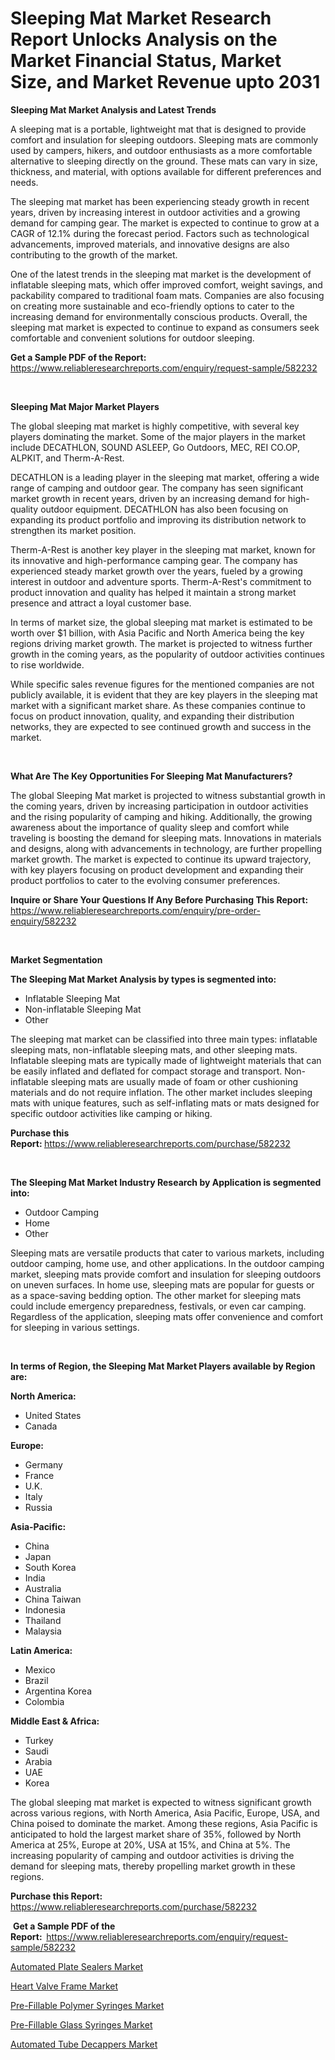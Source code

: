 <p><h1>Sleeping Mat Market Research Report Unlocks Analysis on the Market Financial Status, Market Size, and Market Revenue upto 2031</h1></p><p><strong>Sleeping Mat Market Analysis and Latest Trends</strong></p>
<p><p>A sleeping mat is a portable, lightweight mat that is designed to provide comfort and insulation for sleeping outdoors. Sleeping mats are commonly used by campers, hikers, and outdoor enthusiasts as a more comfortable alternative to sleeping directly on the ground. These mats can vary in size, thickness, and material, with options available for different preferences and needs.</p><p>The sleeping mat market has been experiencing steady growth in recent years, driven by increasing interest in outdoor activities and a growing demand for camping gear. The market is expected to continue to grow at a CAGR of 12.1% during the forecast period. Factors such as technological advancements, improved materials, and innovative designs are also contributing to the growth of the market.</p><p>One of the latest trends in the sleeping mat market is the development of inflatable sleeping mats, which offer improved comfort, weight savings, and packability compared to traditional foam mats. Companies are also focusing on creating more sustainable and eco-friendly options to cater to the increasing demand for environmentally conscious products. Overall, the sleeping mat market is expected to continue to expand as consumers seek comfortable and convenient solutions for outdoor sleeping.</p></p>
<p><strong>Get a Sample PDF of the Report:&nbsp;</strong> <a href="https://www.reliableresearchreports.com/enquiry/request-sample/582232">https://www.reliableresearchreports.com/enquiry/request-sample/582232</a></p>
<p>&nbsp;</p>
<p><strong>Sleeping Mat Major Market Players</strong></p>
<p><p>The global sleeping mat market is highly competitive, with several key players dominating the market. Some of the major players in the market include DECATHLON, SOUND ASLEEP, Go Outdoors, MEC, REI CO.OP, ALPKIT, and Therm-A-Rest.</p><p>DECATHLON is a leading player in the sleeping mat market, offering a wide range of camping and outdoor gear. The company has seen significant market growth in recent years, driven by an increasing demand for high-quality outdoor equipment. DECATHLON has also been focusing on expanding its product portfolio and improving its distribution network to strengthen its market position.</p><p>Therm-A-Rest is another key player in the sleeping mat market, known for its innovative and high-performance camping gear. The company has experienced steady market growth over the years, fueled by a growing interest in outdoor and adventure sports. Therm-A-Rest's commitment to product innovation and quality has helped it maintain a strong market presence and attract a loyal customer base.</p><p>In terms of market size, the global sleeping mat market is estimated to be worth over $1 billion, with Asia Pacific and North America being the key regions driving market growth. The market is projected to witness further growth in the coming years, as the popularity of outdoor activities continues to rise worldwide.</p><p>While specific sales revenue figures for the mentioned companies are not publicly available, it is evident that they are key players in the sleeping mat market with a significant market share. As these companies continue to focus on product innovation, quality, and expanding their distribution networks, they are expected to see continued growth and success in the market.</p></p>
<p>&nbsp;</p>
<p><strong>What Are The Key Opportunities For Sleeping Mat Manufacturers?</strong></p>
<p><p>The global Sleeping Mat market is projected to witness substantial growth in the coming years, driven by increasing participation in outdoor activities and the rising popularity of camping and hiking. Additionally, the growing awareness about the importance of quality sleep and comfort while traveling is boosting the demand for sleeping mats. Innovations in materials and designs, along with advancements in technology, are further propelling market growth. The market is expected to continue its upward trajectory, with key players focusing on product development and expanding their product portfolios to cater to the evolving consumer preferences.</p></p>
<p><strong>Inquire or Share Your Questions If Any Before Purchasing This Report:</strong> <a href="https://www.reliableresearchreports.com/enquiry/pre-order-enquiry/582232">https://www.reliableresearchreports.com/enquiry/pre-order-enquiry/582232</a></p>
<p>&nbsp;</p>
<p><strong>Market Segmentation</strong></p>
<p><strong>The Sleeping Mat Market Analysis by types is segmented into:</strong></p>
<p><ul><li>Inflatable Sleeping Mat</li><li>Non-inflatable Sleeping Mat</li><li>Other</li></ul></p>
<p><p>The sleeping mat market can be classified into three main types: inflatable sleeping mats, non-inflatable sleeping mats, and other sleeping mats. Inflatable sleeping mats are typically made of lightweight materials that can be easily inflated and deflated for compact storage and transport. Non-inflatable sleeping mats are usually made of foam or other cushioning materials and do not require inflation. The other market includes sleeping mats with unique features, such as self-inflating mats or mats designed for specific outdoor activities like camping or hiking.</p></p>
<p><strong>Purchase this Report:&nbsp;</strong><a href="https://www.reliableresearchreports.com/purchase/582232">https://www.reliableresearchreports.com/purchase/582232</a></p>
<p>&nbsp;</p>
<p><strong>The Sleeping Mat Market Industry Research by Application is segmented into:</strong></p>
<p><ul><li>Outdoor Camping</li><li>Home</li><li>Other</li></ul></p>
<p><p>Sleeping mats are versatile products that cater to various markets, including outdoor camping, home use, and other applications. In the outdoor camping market, sleeping mats provide comfort and insulation for sleeping outdoors on uneven surfaces. In home use, sleeping mats are popular for guests or as a space-saving bedding option. The other market for sleeping mats could include emergency preparedness, festivals, or even car camping. Regardless of the application, sleeping mats offer convenience and comfort for sleeping in various settings.</p></p>
<p>&nbsp;</p>
<p><strong>In terms of Region, the Sleeping Mat Market Players available by Region are:</strong></p>
<p>
    <p> <strong> North America: </strong>
        <ul>
            <li>United States</li>
            <li>Canada</li>
        </ul>
        </p> 
    <p> <strong> Europe: </strong>
        <ul>
            <li>Germany</li>
            <li>France</li>
            <li>U.K.</li>
            <li>Italy</li>
            <li>Russia</li>
        </ul>
        </p> 
    <p> <strong> Asia-Pacific: </strong>
        <ul>
            <li>China</li>
            <li>Japan</li>
            <li>South Korea</li>
            <li>India</li>
            <li>Australia</li>
            <li>China Taiwan</li>
            <li>Indonesia</li>
            <li>Thailand</li>
            <li>Malaysia</li>
        </ul>
        </p> 
    <p> <strong> Latin America: </strong>
        <ul>
            <li>Mexico</li>
            <li>Brazil</li>
            <li>Argentina Korea</li>
            <li>Colombia</li>
        </ul>
        </p> 
    <p> <strong> Middle East & Africa: </strong>
        <ul>
            <li>Turkey</li>
            <li>Saudi</li>
            <li>Arabia</li>
            <li>UAE</li>
            <li>Korea</li>
        </ul>
    </p>
    </p>
<p><p>The global sleeping mat market is expected to witness significant growth across various regions, with North America, Asia Pacific, Europe, USA, and China poised to dominate the market. Among these regions, Asia Pacific is anticipated to hold the largest market share of 35%, followed by North America at 25%, Europe at 20%, USA at 15%, and China at 5%. The increasing popularity of camping and outdoor activities is driving the demand for sleeping mats, thereby propelling market growth in these regions.</p></p>
<p><strong>Purchase this Report: </strong><a href="https://www.reliableresearchreports.com/purchase/582232">https://www.reliableresearchreports.com/purchase/582232</a></p>
<p>&nbsp;<strong>Get a Sample PDF of the Report:&nbsp;&nbsp;</strong><a href="https://www.reliableresearchreports.com/enquiry/request-sample/582232">https://www.reliableresearchreports.com/enquiry/request-sample/582232</a></p>
<p><strong></strong></p>
<p><p><a href="https://medium.com/p/51611fcab0c6/edit">Automated Plate Sealers Market</a></p><p><a href="https://medium.com/p/6f2318c5dfd5/edit">Heart Valve Frame Market</a></p><p><a href="https://medium.com/p/e6f20536c4e2/edit">Pre-Fillable Polymer Syringes Market</a></p><p><a href="https://medium.com/p/9be2cf4062e6/edit">Pre-Fillable Glass Syringes Market</a></p><p><a href="https://medium.com/p/9a5ee5128559/edit">Automated Tube Decappers Market</a></p></p>